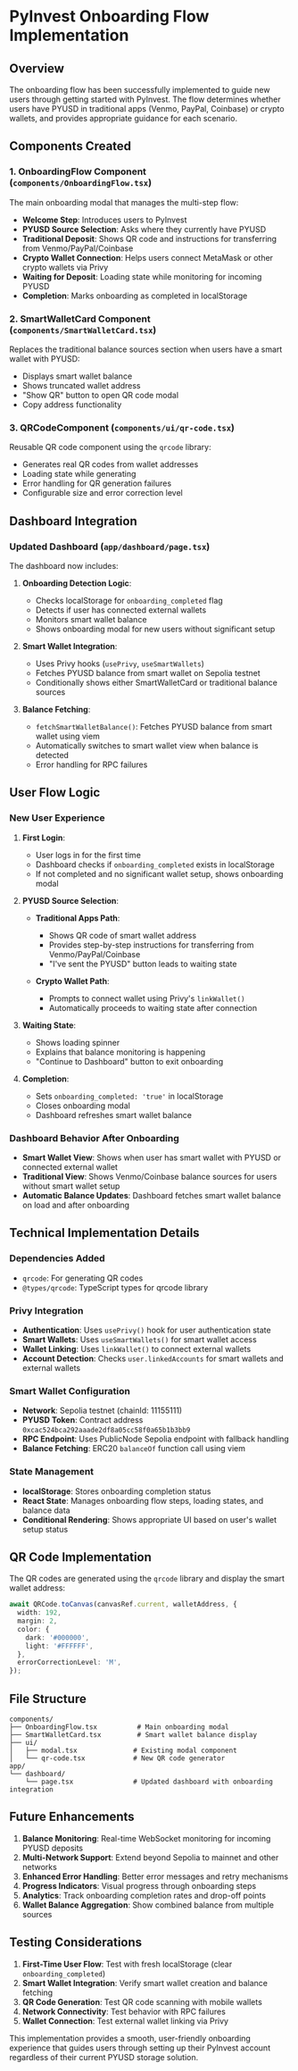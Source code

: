 # PyInvest Onboarding Flow Implementation

## Overview

The onboarding flow has been successfully implemented to guide new users through getting started with PyInvest. The flow determines whether users have PYUSD in traditional apps (Venmo, PayPal, Coinbase) or crypto wallets, and provides appropriate guidance for each scenario.

## Components Created

### 1. OnboardingFlow Component (`components/OnboardingFlow.tsx`)

The main onboarding modal that manages the multi-step flow:

- **Welcome Step**: Introduces users to PyInvest
- **PYUSD Source Selection**: Asks where they currently have PYUSD
- **Traditional Deposit**: Shows QR code and instructions for transferring from Venmo/PayPal/Coinbase
- **Crypto Wallet Connection**: Helps users connect MetaMask or other crypto wallets via Privy
- **Waiting for Deposit**: Loading state while monitoring for incoming PYUSD
- **Completion**: Marks onboarding as completed in localStorage

### 2. SmartWalletCard Component (`components/SmartWalletCard.tsx`)

Replaces the traditional balance sources section when users have a smart wallet with PYUSD:

- Displays smart wallet balance
- Shows truncated wallet address
- "Show QR" button to open QR code modal
- Copy address functionality

### 3. QRCodeComponent (`components/ui/qr-code.tsx`)

Reusable QR code component using the `qrcode` library:

- Generates real QR codes from wallet addresses
- Loading state while generating
- Error handling for QR generation failures
- Configurable size and error correction level

## Dashboard Integration

### Updated Dashboard (`app/dashboard/page.tsx`)

The dashboard now includes:

1. **Onboarding Detection Logic**:

   - Checks localStorage for `onboarding_completed` flag
   - Detects if user has connected external wallets
   - Monitors smart wallet balance
   - Shows onboarding modal for new users without significant setup

2. **Smart Wallet Integration**:

   - Uses Privy hooks (`usePrivy`, `useSmartWallets`)
   - Fetches PYUSD balance from smart wallet on Sepolia testnet
   - Conditionally shows either SmartWalletCard or traditional balance sources

3. **Balance Fetching**:
   - `fetchSmartWalletBalance()`: Fetches PYUSD balance from smart wallet using viem
   - Automatically switches to smart wallet view when balance is detected
   - Error handling for RPC failures

## User Flow Logic

### New User Experience

1. **First Login**:

   - User logs in for the first time
   - Dashboard checks if `onboarding_completed` exists in localStorage
   - If not completed and no significant wallet setup, shows onboarding modal

2. **PYUSD Source Selection**:

   - **Traditional Apps Path**:

     - Shows QR code of smart wallet address
     - Provides step-by-step instructions for transferring from Venmo/PayPal/Coinbase
     - "I've sent the PYUSD" button leads to waiting state

   - **Crypto Wallet Path**:
     - Prompts to connect wallet using Privy's `linkWallet()`
     - Automatically proceeds to waiting state after connection

3. **Waiting State**:

   - Shows loading spinner
   - Explains that balance monitoring is happening
   - "Continue to Dashboard" button to exit onboarding

4. **Completion**:
   - Sets `onboarding_completed: 'true'` in localStorage
   - Closes onboarding modal
   - Dashboard refreshes smart wallet balance

### Dashboard Behavior After Onboarding

- **Smart Wallet View**: Shows when user has smart wallet with PYUSD or connected external wallet
- **Traditional View**: Shows Venmo/Coinbase balance sources for users without smart wallet setup
- **Automatic Balance Updates**: Dashboard fetches smart wallet balance on load and after onboarding

## Technical Implementation Details

### Dependencies Added

- `qrcode`: For generating QR codes
- `@types/qrcode`: TypeScript types for qrcode library

### Privy Integration

- **Authentication**: Uses `usePrivy()` hook for user authentication state
- **Smart Wallets**: Uses `useSmartWallets()` for smart wallet access
- **Wallet Linking**: Uses `linkWallet()` to connect external wallets
- **Account Detection**: Checks `user.linkedAccounts` for smart wallets and external wallets

### Smart Wallet Configuration

- **Network**: Sepolia testnet (chainId: 11155111)
- **PYUSD Token**: Contract address `0xcac524bca292aaade2df8a05cc58f0a65b1b3bb9`
- **RPC Endpoint**: Uses PublicNode Sepolia endpoint with fallback handling
- **Balance Fetching**: ERC20 `balanceOf` function call using viem

### State Management

- **localStorage**: Stores onboarding completion status
- **React State**: Manages onboarding flow steps, loading states, and balance data
- **Conditional Rendering**: Shows appropriate UI based on user's wallet setup status

## QR Code Implementation

The QR codes are generated using the `qrcode` library and display the smart wallet address:

```typescript
await QRCode.toCanvas(canvasRef.current, walletAddress, {
  width: 192,
  margin: 2,
  color: {
    dark: '#000000',
    light: '#FFFFFF',
  },
  errorCorrectionLevel: 'M',
});
```

## File Structure

```
components/
├── OnboardingFlow.tsx          # Main onboarding modal
├── SmartWalletCard.tsx         # Smart wallet balance display
├── ui/
│   ├── modal.tsx              # Existing modal component
│   └── qr-code.tsx            # New QR code generator
app/
└── dashboard/
    └── page.tsx               # Updated dashboard with onboarding integration
```

## Future Enhancements

1. **Balance Monitoring**: Real-time WebSocket monitoring for incoming PYUSD deposits
2. **Multi-Network Support**: Extend beyond Sepolia to mainnet and other networks
3. **Enhanced Error Handling**: Better error messages and retry mechanisms
4. **Progress Indicators**: Visual progress through onboarding steps
5. **Analytics**: Track onboarding completion rates and drop-off points
6. **Wallet Balance Aggregation**: Show combined balance from multiple sources

## Testing Considerations

1. **First-Time User Flow**: Test with fresh localStorage (clear `onboarding_completed`)
2. **Smart Wallet Integration**: Verify smart wallet creation and balance fetching
3. **QR Code Generation**: Test QR code scanning with mobile wallets
4. **Network Connectivity**: Test behavior with RPC failures
5. **Wallet Connection**: Test external wallet linking via Privy

This implementation provides a smooth, user-friendly onboarding experience that guides users through setting up their PyInvest account regardless of their current PYUSD storage solution.

